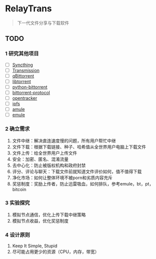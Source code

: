 # RelayTrans

> 下一代文件分享与下载软件

## TODO

### 1 研究其他项目

- [ ] [Syncthing](https://github.com/syncthing/syncthing)
- [ ] [Transmission](https://github.com/transmission/transmission)
- [ ] [qBittorrent](https://github.com/qbittorrent/qBittorrent)
- [ ] [libtorrent](https://github.com/arvidn/libtorrent)
- [ ] [python-bittorrent](https://github.com/JosephSalisbury/python-bittorrent)
- [ ] [bittorrent-protocol](https://github.com/webtorrent/bittorrent-protocol)
- [ ] [opentracker](http://erdgeist.org/arts/software/opentracker/)
- [ ] [ipfs](https://github.com/ipfs/ipfs)
- [ ] [amule](https://github.com/amule-project/amule)
- [ ] [emule](https://www.emule-project.net/)

### 2 确立需求

1. 文件中继：解决直连速度慢的问题，所有用户帮忙中继
2. 文件下载：根据下载链接、种子、哈希值从全世界用户电脑上下载文件
3. 文件上传：给全世界用户上传文件
4. 安全：加密、匿名、混淆流量
5. 去中心化：防止被版权机构和政府封禁
6. 评分、评论与聊天：下载文件前就知道文件评价如何，值不值得下载
7. 净化市场：如何让整体环境不被porn和劣质内容充斥
8. 奖惩制度：奖励上传者，防止迅雷吸血，如何排队，参考emule，bt，pt，bitcoin

### 3 实验探究

1. 模拟节点通信，优化上传下载中继策略
2. 模拟节点收益，优化奖惩制度

### 4 设计原则

1. Keep It Simple, Stupid
2. 尽可能占用更少的资源（CPU，内存，带宽）
